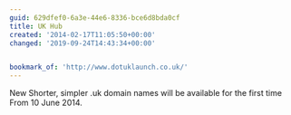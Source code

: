 ```yaml
---
guid: 629dfef0-6a3e-44e6-8336-bce6d8bda0cf
title: UK Hub
created: '2014-02-17T11:05:50+00:00'
changed: '2019-09-24T14:43:34+00:00'


bookmark_of: 'http://www.dotuklaunch.co.uk/'
---
```



New Shorter, simpler .uk domain names will be available for the first time From 10 June 2014.
